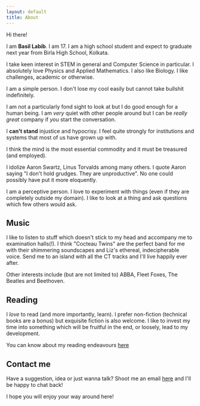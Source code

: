 ```yaml
---
layout: default 
title: About 
---
```


Hi there! 

I am **Basil Labib**. I am 17. I am a high school student and expect to graduate next year from Birla High School, Kolkata. 

I take keen interest in STEM in general and Computer Science in particular. I absolutely love Physics and Applied Mathematics. I also like Biology. I like challenges, academic or otherwise. 

I am a simple person. I don't lose my cool easily but cannot take bullshit indefinitely.   

I am not a particularly fond sight to look at but I do good enough for a human being. I am _very_ quiet with other people around but I can be _really great_ company if _you_ start the conversation. 

I **can't stand** injustice and hypocrisy. I feel quite strongly for institutions and systems that most of us have grown up with. 

I think the mind is the most essential commodity and it must be treasured (and employed). 

I idolize Aaron Swartz, Linus Torvalds among many others. I quote Aaron saying "I don't hold grudges. They are unproductive". No one could possibly have put it more eloquently. 

I am a perceptive person. I love to experiment with things (even if they are completely outside my domain). I like to look at a thing and ask questions which few others would ask. 


## Music
I like to listen to stuff which doesn't stick to my head and accompany me to examination halls(!). I think "Cocteau Twins" are the perfect band for me with their shimmering soundscapes and Liz's ethereal, indecipherable voice. Send me to an island with all the CT tracks and I'll live happily ever after. 

Other interests include (but are not limited to) ABBA, Fleet Foxes, The Beatles and Beethoven. 

## Reading  

I _love_ to read (and more importantly, learn). I prefer non-fiction (technical books are a bonus) but exquisite fiction is also welcome. I like to invest my time into something which will be fruitful in the end, or loosely, lead to my development. 

You can know about my reading endeavours [here](/bookshelf) 

## Contact me  

Have a suggestion, idea or just wanna talk? Shoot me an email [here](mailto:gs454236@gmail.com) and I'll be happy to chat back!  

I hope you will enjoy your way around here! 

